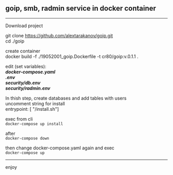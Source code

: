## goip, smb, radmin service in docker container
***

Download project

git clone https://github.com/alextarakanov/goip.git  
cd ./goip

create container  
docker build  -f ./19052001_goip.Dockerfile -t cr80/goip:v.0.1.1  . 


edit (set variables):  
___docker-compose.yaml___  
___.env___  
___security/db.env___  
___security/radmin.env___


In thish step, create databases and add tables with users  
uncomment string for install  
entrypoint: [ "/install.sh"]


exec from cli  
`docker-compose up install`

after  
`docker-compose down`

then change docker-compose.yaml again and exec  
`docker-compose up` 

***

enjoy
